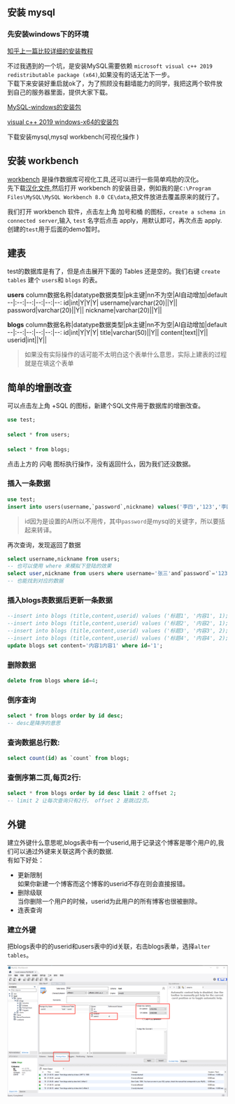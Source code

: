 ## 安装 mysql
 
### 先安装windows下的环境
[知乎上一篇比较详细的安装教程](https://zhuanlan.zhihu.com/p/37152572)

不过我遇到的一个坑，是安装MySQL需要依赖 `microsoft visual c++ 2019 redistributable package (x64)`,如果没有的话无法下一步。  
下载下来安装好重启就ok了，为了照顾没有翻墙能力的同学，我把这两个软件放到自己的服务器里面，提供大家下载。

[MySQL-windows的安装包](http://49.233.185.168:3003/software/mysql-installer-community-8.0.21.0.msi)

[visual c++ 2019 windows-x64的安装包](http://49.233.185.168:3003/software/VC_redist.x64.exe)

下载安装mysql,mysql workbench(可视化操作 )

## 安装 workbench
[workbench](http://49.233.185.168:3003/software/mysql-workbench-community-8.0.21-winx64.msi) 是操作数据库可视化工具,还可以进行一些简单鸡肋的汉化。  
先下载[汉化文件](http://49.233.185.168:3003/software/main_menu.xml),然后打开 workbench 的安装目录，例如我的是`C:\Program Files\MySQL\MySQL Workbench 8.0 CE\data`,把文件放进去覆盖原来的就行了。

我们打开 workbench 软件，点击左上角 加号和桶 的图标，`create a schema in connected server`,输入 `test` 名字后点击 apply，用默认即可，再次点击 apply.创建的`test`用于后面的demo暂时。

## 建表
test的数据库是有了，但是点击展开下面的 Tables 还是空的。我们右键 `create tables` 建个 `users`和 `blogs` 的表。

**users**
column数据名称|datatype数据类型|pk主键|nn不为空|AI自动增加|default
--|:--:|--:|--:|--:|--:
id|int|Y|Y|Y|
username|varchar(20)||Y||
password|varchar(20)||Y||
nickname|varchar(20)||Y||

**blogs**
column数据名称|datatype数据类型|pk主键|nn不为空|AI自动增加|default
--|:--:|--:|--:|--:|--:
id|int|Y|Y|Y|
title|varchar(50)||Y||
content|text||Y||
userid|int||Y||

> 如果没有实际操作的话可能不太明白这个表单什么意思，实际上建表的过程就是在填这个表单

## 简单的增删改查
可以点击左上角 +SQL 的图标，新建个SQL文件用于数据库的增删改查。
```sql
use test;

select * from users;

select * from blogs;
```
点击上方的 闪电 图标执行操作，没有返回什么，因为我们还没数据。

### 插入一条数据
```sql
use test;
insert into users(username,`password`,nickname) values('李四','123','李四')
```
> id因为是设置的AI所以不用传，其中`password`是mysql的关键字，所以要括起来转译。

再次查询，发现返回了数据
```sql
select username,nickname from users;
-- 也可以使用 where 来模拟下登陆的效果
select user,nickname from users where username='张三'and`password`='123';
-- 也能找到对应的数据
```

### 插入blogs表数据后更新一条数据
```sql
--insert into blogs (title,content,userid) values ('标题1', '内容1', 1);
--insert into blogs (title,content,userid) values ('标题2', '内容2', 1);
--insert into blogs (title,content,userid) values ('标题3', '内容3', 2);
--insert into blogs (title,content,userid) values ('标题4', '内容4', 2);
update blogs set content='内容1内容1' where id='1';
```

### 删除数据
```sql
delete from blogs where id=4;
```
### 倒序查询
```sql
select * from blogs order by id desc;
-- desc是降序的意思
```
### 查询数据总行数:
```sql
select count(id) as `count` from blogs;
```
### 查倒序第二页,每页2行:
```sql
select * from blogs order by id desc limit 2 offset 2;
-- limit 2 让每次查询只有2行， offset 2 是跳过2页。
```

## 外键
建立外键什么意思呢,blogs表中有一个userid,用于记录这个博客是哪个用户的,我们可以通过外键来关联这两个表的数据.  
有如下好处：
* 更新限制  
如果你新建一个博客而这个博客的userid不存在则会直接报错。
* 删除级联  
当你删除一个用户的时候，userid为此用户的所有博客也很被删除。
* 连表查询

### 建立外键
把blogs表中的的userid和users表中的id关联，右击blogs表单，选择`alter tables`。

![加外键](../../../../public/koa2/workbench1.png)
 